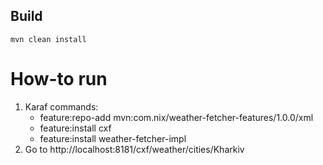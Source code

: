 ## Build
`
mvn clean install
`
# How-to run
1. Karaf commands:
    - feature:repo-add mvn:com.nix/weather-fetcher-features/1.0.0/xml
    - feature:install cxf
    - feature:install weather-fetcher-impl
2. Go to http://localhost:8181/cxf/weather/cities/Kharkiv